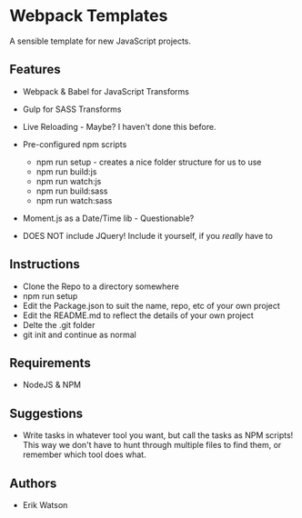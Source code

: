 # Webpack Templates

A sensible template for new JavaScript projects.


## Features

  + Webpack & Babel for JavaScript Transforms
  + Gulp for SASS Transforms
  + Live Reloading - Maybe? I haven't done this before.
  + Pre-configured npm scripts
  	- npm run setup - creates a nice folder structure for us to use
    - npm run build:js
    - npm run watch:js
    - npm run build:sass
    - npm run watch:sass

  + Moment.js as a Date/Time lib - Questionable?
  + DOES NOT include JQuery! Include it yourself, if you _really_ have to


## Instructions

  + Clone the Repo to a directory somewhere
  + npm run setup
  + Edit the Package.json to suit the name, repo, etc of your own project
  + Edit the README.md to reflect the details of your own project
  + Delte the .git folder
  + git init and continue as normal


## Requirements

  + NodeJS & NPM


## Suggestions

  + Write tasks in whatever tool you want, but call the tasks as NPM scripts! This way we don't have to hunt through multiple files to find them, or remember which tool does what.


## Authors

  + Erik Watson
